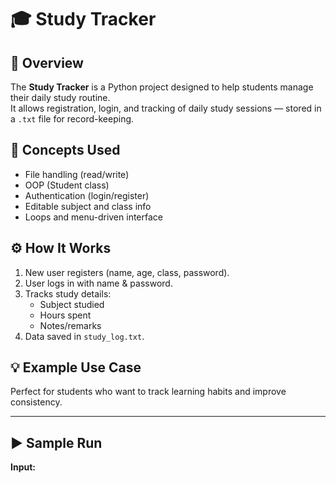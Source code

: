 # 🎓 Study Tracker

## 📘 Overview
The **Study Tracker** is a Python project designed to help students manage their daily study routine.  
It allows registration, login, and tracking of daily study sessions — stored in a `.txt` file for record-keeping.

## 🧠 Concepts Used
- File handling (read/write)
- OOP (Student class)
- Authentication (login/register)
- Editable subject and class info
- Loops and menu-driven interface

## ⚙️ How It Works
1. New user registers (name, age, class, password).
2. User logs in with name & password.
3. Tracks study details:
   - Subject studied
   - Hours spent
   - Notes/remarks
4. Data saved in `study_log.txt`.

## 💡 Example Use Case
Perfect for students who want to track learning habits and improve consistency.

---

## ▶️ Sample Run

**Input:**
